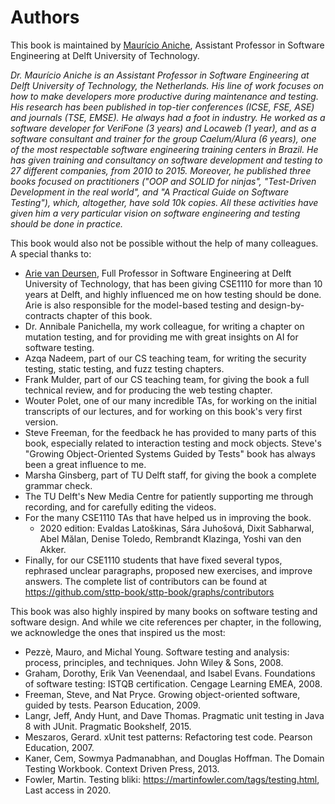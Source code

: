 # Authors

This book is maintained by [Maurício Aniche](https://www.mauricioaniche.com), Assistant Professor in Software Engineering at Delft University of Technology.

_Dr. Maurício Aniche is an Assistant Professor in Software Engineering at Delft University of Technology, the Netherlands. His line of work focuses on how to make developers more productive during maintenance and testing. His research has been published in top-tier conferences (ICSE, FSE, ASE) and journals (TSE, EMSE). He always had a foot in industry. He worked as a software developer for VeriFone (3 years) and Locaweb (1 year), and as a software consultant and trainer for the group Caelum/Alura (6 years), one of the most respectable software engineering training centers in Brazil. He has given training and consultancy on software development and testing to 27 different companies, from 2010 to 2015. Moreover, he published three books focused on practitioners ("OOP and SOLID for ninjas", "Test-Driven Development in the real world", and "A Practical Guide on Software Testing"), which, altogether, have sold 10k copies. All these activities have given him a very particular vision on software engineering and testing should be done in practice._

This book would also not be possible without the help of many colleagues. A special thanks to:

* [Arie van Deursen](https://www.avandeursen.com), Full Professor in Software Engineering at Delft University of Technology, that has been giving CSE1110 for more than 10 years at Delft, and highly influenced me on how testing should be done. Arie is also responsible for the model-based testing and design-by-contracts chapter of this book.
* Dr. Annibale Panichella, my work colleague, for writing a chapter on mutation testing, and for providing me with great insights on AI for software testing.
* Azqa Nadeem, part of our CS teaching team, for writing the security testing, static testing, and fuzz testing chapters.
* Frank Mulder, part of our CS teaching team, for giving the book a full technical review, and for producing the web testing chapter.
* Wouter Polet, one of our many incredible TAs, for working on the initial transcripts of our lectures, and for working on this book's very first version.
* Steve Freeman, for the feedback he has provided to many parts of this book, especially related to interaction testing and mock objects. Steve's "Growing Object-Oriented Systems Guided by Tests" book has always been a great influence to me.
* Marsha Ginsberg, part of TU Delft staff, for giving the book a complete grammar check.
* The TU Delft's New Media Centre for patiently supporting me through recording, and for carefully editing the videos.
* For the many CSE1110 TAs that have helped us in improving the book. 
	* 2020 edition: Evaldas Latoškinas, Sára Juhošová, Dixit Sabharwal, Abel Mălan, Denise Toledo, Rembrandt Klazinga, Yoshi van den Akker.
* Finally, for our CSE1110 students that have fixed several typos, rephrased unclear paragraphs, proposed new exercises, and improve answers. The complete list of contributors can be found at https://github.com/sttp-book/sttp-book/graphs/contributors 

This book was also highly inspired by many books on software testing and software design. And while we cite references per chapter, in the following, we acknowledge the ones that inspired us the most:

* Pezzè, Mauro, and Michal Young. Software testing and analysis: process, principles, and techniques. John Wiley & Sons, 2008.
* Graham, Dorothy, Erik Van Veenendaal, and Isabel Evans. Foundations of software testing: ISTQB certification. Cengage Learning EMEA, 2008.
* Freeman, Steve, and Nat Pryce. Growing object-oriented software, guided by tests. Pearson Education, 2009.
* Langr, Jeff, Andy Hunt, and Dave Thomas. Pragmatic unit testing in Java 8 with JUnit. Pragmatic Bookshelf, 2015.
* Meszaros, Gerard. xUnit test patterns: Refactoring test code. Pearson Education, 2007.
* Kaner, Cem, Sowmya Padmanabhan, and Douglas Hoffman. The Domain Testing Workbook. Context Driven Press, 2013.
* Fowler, Martin. Testing bliki: https://martinfowler.com/tags/testing.html, Last access in 2020.
